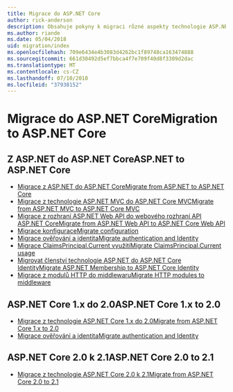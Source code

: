 ```yaml
---
title: Migrace do ASP.NET Core
author: rick-anderson
description: Obsahuje pokyny k migraci různé aspekty technologie ASP.NET 4.x ASP.NET Core.
ms.author: riande
ms.date: 05/04/2018
uid: migration/index
ms.openlocfilehash: 709e6434e4b3083d4262bc1f89748ca163474888
ms.sourcegitcommit: 661d30492d5ef7bbca4f7e709f40d8f3309d2dac
ms.translationtype: MT
ms.contentlocale: cs-CZ
ms.lasthandoff: 07/10/2018
ms.locfileid: "37938152"
---
```

# <a name="migration-to-aspnet-core"></a><span data-ttu-id="b5174-103">Migrace do ASP.NET Core</span><span class="sxs-lookup"><span data-stu-id="b5174-103">Migration to ASP.NET Core</span></span>

## <a name="aspnet-to-aspnet-core"></a><span data-ttu-id="b5174-104">Z ASP.NET do ASP.NET Core</span><span class="sxs-lookup"><span data-stu-id="b5174-104">ASP.NET to ASP.NET Core</span></span>

* [<span data-ttu-id="b5174-105">Migrace z ASP.NET do ASP.NET Core</span><span class="sxs-lookup"><span data-stu-id="b5174-105">Migrate from ASP.NET to ASP.NET Core</span></span>](xref:migration/proper-to-2x/index)
* [<span data-ttu-id="b5174-106">Migrace z technologie ASP.NET MVC do ASP.NET Core MVC</span><span class="sxs-lookup"><span data-stu-id="b5174-106">Migrate from ASP.NET MVC to ASP.NET Core MVC</span></span>](xref:migration/mvc)
* [<span data-ttu-id="b5174-107">Migrace z rozhraní ASP.NET Web API do webového rozhraní API ASP.NET Core</span><span class="sxs-lookup"><span data-stu-id="b5174-107">Migrate from ASP.NET Web API to ASP.NET Core Web API</span></span>](xref:migration/webapi)
* [<span data-ttu-id="b5174-108">Migrace konfigurace</span><span class="sxs-lookup"><span data-stu-id="b5174-108">Migrate configuration</span></span>](xref:migration/configuration)
* [<span data-ttu-id="b5174-109">Migrace ověřování a identita</span><span class="sxs-lookup"><span data-stu-id="b5174-109">Migrate authentication and Identity</span></span>](xref:migration/identity)
* [<span data-ttu-id="b5174-110">Migrace ClaimsPrincipal.Current využití</span><span class="sxs-lookup"><span data-stu-id="b5174-110">Migrate ClaimsPrincipal.Current usage</span></span>](xref:migration/claimsprincipal-current)
* [<span data-ttu-id="b5174-111">Migrovat členství technologie ASP.NET do ASP.NET Core Identity</span><span class="sxs-lookup"><span data-stu-id="b5174-111">Migrate ASP.NET Membership to ASP.NET Core Identity</span></span>](xref:migration/proper-to-2x/membership-to-core-identity)
* [<span data-ttu-id="b5174-112">Migrace z modulů HTTP do middlewaru</span><span class="sxs-lookup"><span data-stu-id="b5174-112">Migrate HTTP modules to middleware</span></span>](xref:migration/http-modules)

## <a name="aspnet-core-1x-to-20"></a><span data-ttu-id="b5174-113">ASP.NET Core 1.x do 2.0</span><span class="sxs-lookup"><span data-stu-id="b5174-113">ASP.NET Core 1.x to 2.0</span></span>

* [<span data-ttu-id="b5174-114">Migrace z technologie ASP.NET Core 1.x do 2.0</span><span class="sxs-lookup"><span data-stu-id="b5174-114">Migrate from ASP.NET Core 1.x to 2.0</span></span>](xref:migration/1x-to-2x/index)
* [<span data-ttu-id="b5174-115">Migrace ověřování a identita</span><span class="sxs-lookup"><span data-stu-id="b5174-115">Migrate authentication and Identity</span></span>](xref:migration/1x-to-2x/identity-2x)

## <a name="aspnet-core-20-to-21"></a><span data-ttu-id="b5174-116">ASP.NET Core 2.0 k 2.1</span><span class="sxs-lookup"><span data-stu-id="b5174-116">ASP.NET Core 2.0 to 2.1</span></span>

* [<span data-ttu-id="b5174-117">Migrace z technologie ASP.NET Core 2.0 k 2.1</span><span class="sxs-lookup"><span data-stu-id="b5174-117">Migrate from ASP.NET Core 2.0 to 2.1</span></span>](xref:migration/20_21)
